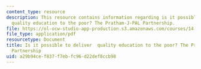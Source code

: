 ```yaml
---
content_type: resource
description: This resource contains information regarding is it possible to deliver
  quality education to the poor? The Pratham-J-PAL Partnership.
file: https://ol-ocw-studio-app-production.s3.amazonaws.com/courses/14-73-the-challenge-of-world-poverty-spring-2011/a29b94cef837f7ebfc96d22def8ccb98_MIT14_73S11_Lec10_slides.pdf
file_type: application/pdf
resourcetype: Document
title: Is it possible to deliver  quality education to the poor? The Pratham-J-PAL
  Partnership
uid: a29b94ce-f837-f7eb-fc96-d22def8ccb98
---
```

